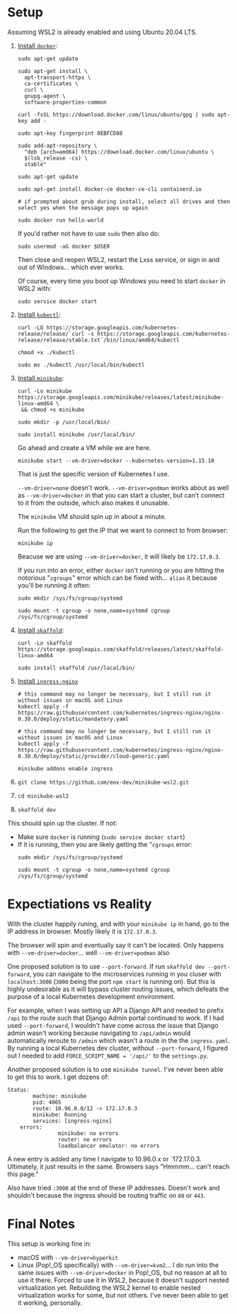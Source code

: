 # Setup

Assuming WSL2 is already enabled and using Ubuntu 20.04 LTS.

1. [Install `docker`](https://docs.docker.com/engine/install/ubuntu/):
   ```
   sudo apt-get update

   sudo apt-get install \
     apt-transport-https \
     ca-certificates \
     curl \
     gnupg-agent \
     software-properties-common

   curl -fsSL https://download.docker.com/linux/ubuntu/gpg | sudo apt-key add -
    
   sudo apt-key fingerprint 0EBFCD88

   sudo add-apt-repository \
     "deb [arch=amd64] https://download.docker.com/linux/ubuntu \
     $(lsb_release -cs) \
     stable"

   sudo apt-get update

   sudo apt-get install docker-ce docker-ce-cli containerd.io

   # if prompted about grub during install, select all drives and then select yes when the message pops up again

   sudo docker run hello-world
   ```
   If you'd rather not have to use `sudo` then also do:
   ```
   sudo usermod -aG docker $USER
   ```
   Then close and reopen WSL2, restart the Lxss service, or sign in and out of Windows... which ever works. 
   
   Of course, every time you boot up Windows you need to start `docker` in WSL2 with:
   ```
   sudo service docker start
   ```

2. [Install `kubectl`](https://kubernetes.io/docs/tasks/tools/install-kubectl/):
    ```
    curl -LO https://storage.googleapis.com/kubernetes-release/release/`curl -s https://storage.googleapis.com/kubernetes-release/release/stable.txt`/bin/linux/amd64/kubectl

    chmod +x ./kubectl

    sudo mv ./kubectl /usr/local/bin/kubectl
    ```

3. [Install `minikube`](https://kubernetes.io/docs/tasks/tools/install-minikube/):
     ```
    curl -Lo minikube https://storage.googleapis.com/minikube/releases/latest/minikube-linux-amd64 \
      && chmod +x minikube

    sudo mkdir -p /usr/local/bin/

    sudo install minikube /usr/local/bin/
    ```
    Go ahead and create a VM while we are here. 
    ```
    minikube start --vm-driver=docker --kubernetes-version=1.15.10
    ```
    That is just the specific version of Kubernetes I use. 

    `--vm-driver=none` doesn't work. `--vm-driver=podman` works about as well as `--vm-driver=docker` in that you can start a cluster, but can't connect to it from the outside, which also makes it unusable.

    The `minikube` VM should spin up in about a minute. 
    
    Run the following to get the IP that we want to connect to from browser:
    ```
    minikube ip
    ```
    Beacuse we are using `--vm-driver=docker`, it will likely be `172.17.0.3`.

    If you run into an error, either `docker` isn't running or you are hitting the notorious "`cgroups`" error which can be fixed with... `alias` it because you'll be running it often:

    ```
    sudo mkdir /sys/fs/cgroup/systemd

    sudo mount -t cgroup -o none,name=systemd cgroup /sys/fs/cgroup/systemd
    ```

4. [Install `skaffold`](https://skaffold.dev/docs/install/):
    ```
    curl -Lo skaffold https://storage.googleapis.com/skaffold/releases/latest/skaffold-linux-amd64

    sudo install skaffold /usr/local/bin/
    ```

5. [Install `ingress-nginx`](https://kubernetes.github.io/ingress-nginx/deploy/)
    ```
    # this command may no longer be necessary, but I still run it without issues in macOS and Linux
    kubectl apply -f https://raw.githubusercontent.com/kubernetes/ingress-nginx/nginx-0.30.0/deploy/static/mandatory.yaml
    
    # this command may no longer be necessary, but I still run it without issues in macOS and Linux
    kubectl apply -f https://raw.githubusercontent.com/kubernetes/ingress-nginx/nginx-0.30.0/deploy/static/provider/cloud-generic.yaml
    
    minikube addons enable ingress
    ```

6. `git clone https://github.com/eox-dev/minikube-wsl2.git`

7. `cd minikube-wsl2`

8. `skaffold dev`

This should spin up the cluster. If not:

- Make sure `docker` is running (`sudo service docker start`)
- If it is running, then you are likely getting the "`cgroups` error:
  ```
  sudo mkdir /sys/fs/cgroup/systemd

  sudo mount -t cgroup -o none,name=systemd cgroup /sys/fs/cgroup/systemd
  ```

# Expectiations vs Reality

With the cluster happily runing, and with your `minikube ip` in hand, go to the IP address in browser. Mostly likely it is `172.17.0.3`. 

The browser will spin and eventually say it can't be located. Only happens with `--vm-driver=docker`... well `--vm-driver=podman` also 

One proposed solution is to use `--port-forward`. If run `skaffold dev --port-forward`, you can navigate to the microservices running in you cluser with `localhost:3000` (`3000` being the port `npm start` is running on). But this is highly undesirable as it will bypass cluster routing issues, which defeats the purpose of a local Kubernetes development environment. 

For example, when I was setting up API a Django API and needed to prefix `/api` to the route such that Django Admin portal continued to work. If I had used `--port-forward`, I wouldn't have come across the issue that Django admin wasn't working because navigating to `/api/admin` would automatically reroute to `/admin` which wasn't a route in the the `ingress.yaml`. By running a local Kubernetes dev cluster, without `--port-forward`, I figured out I needed to add `FORCE_SCRIPT_NAME = '/api/'` to the `settings.py`.

Another proposed solution is to use `minikube tunnel`. I've never been able to get this to work. I get dozens of:

```
Status:
        machine: minikube
        pid: 4065
        route: 10.96.0.0/12 -> 172.17.0.3
        minikube: Running
        services: [ingress-nginx]
    errors: 
                minikube: no errors
                router: no errors
                loadbalancer emulator: no errors
```
A new entry is added any time I navigate to 10.96.0.x or `172.17.0.3. Ultimately, it just results in the same. Browsers says "Hmmmm... can't reach this page."

Also have tried `:3000` at the end of these IP addresses. Doesn't work and shouldn't because the ingress should be routing traffic on `80` or `443`.

# Final Notes

This setup is working fine in:

- macOS with `--vm-driver=hyperkit`
- Linux (Pop!_OS specifically) with `--vm-driver=kvm2`... I do run into the same issues with `--vm-driver=docker` in Pop!_OS, but no reason at all to use it there. Forced to use it in WSL2, because it doesn't support nested virtualization yet. Rebuilding the WSL2 kernel to enable nested virtualization works for some, but not others. I've never been able to get it working, personally.